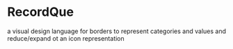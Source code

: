 # RecordQue
a visual design language for borders to represent categories and values and reduce/expand ot an icon representation 

